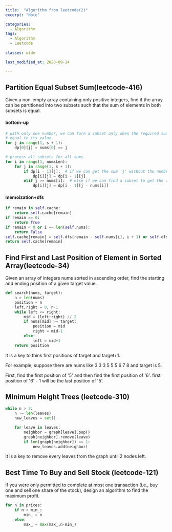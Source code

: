```yaml
---
title:  "Algorithm from leetcode(2)"
excerpt: "Note"

categories:
  - Algorithm
tags:
  - Algorithm
  - Leetcode
  
classes: wide

last_modified_at: 2020-09-14

---
```


## Partition Equal Subset Sum(leetcode-416)

Given a non-empty array containing only positive integers, find if the array can be partitioned into two subsets such that the sum of elements in both subsets is equal.

#### bottom-up
``` python
# with only one number, we can form a subset only when the required sum is
# equal to its value
for j in range(1, s + 1):
    dp[0][j] = nums[0] == j

# process all subsets for all sums
for i in range(1, numsLen):
    for j in range(1, s + 1):
        if dp[i - 1][j]:  # if we can get the sum 'j' without the number at index 'i'
            dp[i][j] = dp[i - 1][j]
        elif j >= nums[i]:  # else if we can find a subset to get the remaining sum
            dp[i][j] = dp[i - 1][j - nums[i]]
```

#### memoization+dfs
``` python
if remain in self.cache:
    return self.cache[remain]
if remain == 0:
    return True
if remain < 0 or i == len(self.nums):
    return False
self.cache[remain] = self.dfs(remain - self.nums[i], i + 1) or self.dfs(remain, i + 1)
return self.cache[remain]
```

## Find First and Last Position of Element in Sorted Array(leetcode-34)

Given an array of integers nums sorted in ascending order, find the starting and ending position of a given target value.

``` python
def search(nums, target):
    n = len(nums)
    position = n
    left,right = 0, n-1
    while left <= right:
        mid = (left+right) // 2
        if nums[mid] >= target:
            position = mid
            right = mid-1
        else:
            left = mid+1
    return position
```
It is a key to think first positions of target and target+1.<br>

For example, suppose there are nums like 3 3 3 5 5 5 6 7 8 and target is 5. <br>

First, find the first position of '5' and then find the first position of '6'. first position of '6' - 1 will be the last position of '5'.

## Minimum Height Trees (leetcode-310)

``` python
while n > 2:
    n -= len(leaves)
    new_leaves = set()

    for leave in leaves:
        neighbor = graph[leave].pop()
        graph[neighbor].remove(leave)
        if len(graph[neighbor]) == 1:
            new_leaves.add(neighbor)
```

It is a key to remove every leaves from the graph until 2 nodes left. 

## Best Time To Buy and Sell Stock (leetcode-121)

If you were only permitted to complete at most one transaction (i.e., buy one and sell one share of the stock), design an algorithm to find the maximum profit.

``` python
for n in prices:
    if n < min_:
        min_ = n
    else:
        max_ = max(max_,n-min_)
```